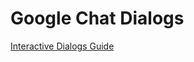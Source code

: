 # Google Chat Dialogs

[Interactive Dialogs Guide](https://developers.google.com/chat/how-tos/dialogs)
